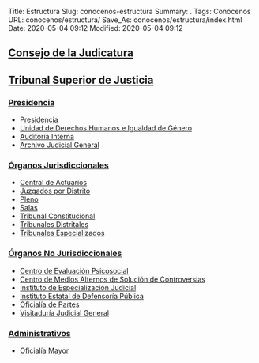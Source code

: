 Title: Estructura
Slug: conocenos-estructura
Summary: .
Tags: Conócenos
URL: conocenos/estructura/
Save_As: conocenos/estructura/index.html
Date: 2020-05-04 09:12
Modified: 2020-05-04 09:12


## [Consejo de la Judicatura](consejo-de-la-judicatura/)

## [Tribunal Superior de Justicia](tribunal-superior-de-justicia/)

### [Presidencia](tribunal-superior-de-justicia/presidencia/)

- [Presidencia](tribunal-superior-de-justicia/presidencia/presidencia/)
- [Unidad de Derechos Humanos e Igualdad de Género](tribunal-superior-de-justicia/presidencia/unidad-de-derechos-humanos-e-igualdad-de-genero/)
- [Auditoría Interna](tribunal-superior-de-justicia/presidencia/auditoria-interna/)
- [Archivo Judicial General](tribunal-superior-de-justicia/presidencia/archivo/)

### [Órganos Jurisdiccionales](tribunal-superior-de-justicia/organos-jurisdiccionales/)

- [Central de Actuarios](tribunal-superior-de-justicia/organos-jurisdiccionales/central-de-actuarios/)
- [Juzgados por Distrito](tribunal-superior-de-justicia/organos-jurisdiccionales/juzgados-por-distrito/)
- [Pleno](tribunal-superior-de-justicia/organos-jurisdiccionales/pleno/)
- [Salas](tribunal-superior-de-justicia/organos-jurisdiccionales/salas/)
- [Tribunal Constitucional](tribunal-superior-de-justicia/organos-jurisdiccionales/tribunal-constitucional/)
- [Tribunales Distritales](tribunal-superior-de-justicia/organos-jurisdiccionales/tribunales-distritales/)
- [Tribunales Especializados](tribunal-superior-de-justicia/organos-jurisdiccionales/tribunales-especializados/)

### [Órganos No Jurisdiccionales](tribunal-superior-de-justicia/organos-no-jurisdiccionales/)

- [Centro de Evaluación Psicosocial](tribunal-superior-de-justicia/organos-no-jurisdiccionales/centro-de-evaluacion-psicosocial/)
- [Centro de Medios Alternos de Solución de Controversias](tribunal-superior-de-justicia/organos-no-jurisdiccionales/cemasc/)
- [Instituto de Especialización Judicial](tribunal-superior-de-justicia/organos-no-jurisdiccionales/instituto-de-especializacion-judicial/)
- [Instituto Estatal de Defensoría Pública](tribunal-superior-de-justicia/organos-no-jurisdiccionales/instituto-estatal-de-defensoria-publica/)
- [Oficialía de Partes](tribunal-superior-de-justicia/organos-no-jurisdiccionales/oficialia-de-partes/)
- [Visitaduría Judicial General](tribunal-superior-de-justicia/organos-no-jurisdiccionales/visitaduria-judicial-general/)

### [Administrativos](tribunal-superior-de-justicia/administrativos/)

- [Oficialía Mayor](tribunal-superior-de-justicia/administrativos/oficialia-mayor/)



